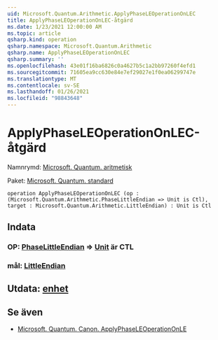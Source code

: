 ```yaml
---
uid: Microsoft.Quantum.Arithmetic.ApplyPhaseLEOperationOnLEC
title: ApplyPhaseLEOperationOnLEC-åtgärd
ms.date: 1/23/2021 12:00:00 AM
ms.topic: article
qsharp.kind: operation
qsharp.namespace: Microsoft.Quantum.Arithmetic
qsharp.name: ApplyPhaseLEOperationOnLEC
qsharp.summary: ''
ms.openlocfilehash: 43e01f16ba6826c0a4627b5c1a2bb97260f4efd1
ms.sourcegitcommit: 71605ea9cc630e84e7ef29027e1f0ea06299747e
ms.translationtype: MT
ms.contentlocale: sv-SE
ms.lasthandoff: 01/26/2021
ms.locfileid: "98843648"
---
```

# <a name="applyphaseleoperationonlec-operation"></a>ApplyPhaseLEOperationOnLEC-åtgärd

Namnrymd: [Microsoft. Quantum. aritmetisk](xref:Microsoft.Quantum.Arithmetic)

Paket: [Microsoft. Quantum. standard](https://nuget.org/packages/Microsoft.Quantum.Standard)




```qsharp
operation ApplyPhaseLEOperationOnLEC (op : (Microsoft.Quantum.Arithmetic.PhaseLittleEndian => Unit is Ctl), target : Microsoft.Quantum.Arithmetic.LittleEndian) : Unit is Ctl
```


## <a name="input"></a>Indata

### <a name="op--phaselittleendian--unit--is-ctl"></a>OP: [PhaseLittleEndian](xref:Microsoft.Quantum.Arithmetic.PhaseLittleEndian) => [Unit](xref:microsoft.quantum.lang-ref.unit)  är CTL




### <a name="target--littleendian"></a>mål: [LittleEndian](xref:Microsoft.Quantum.Arithmetic.LittleEndian)





## <a name="output--unit"></a>Utdata: [enhet](xref:microsoft.quantum.lang-ref.unit)



## <a name="see-also"></a>Se även

- [Microsoft. Quantum. Canon. ApplyPhaseLEOperationOnLE](xref:Microsoft.Quantum.Canon.ApplyPhaseLEOperationOnLE)